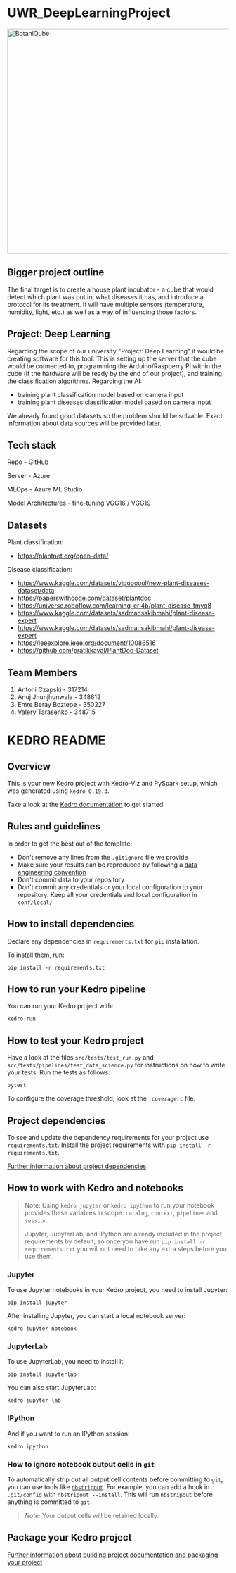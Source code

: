 # UWR_DeepLearningProject

<img src="https://github.com/berayboztepe/UWR_DeepLearningProject/assets/150927210/2d019d2f-8b69-4c5f-ae1a-a4adce8f3949" alt="BotaniQube" width="512" height="512">

## Bigger project outline

The final target is to create a house plant incubator - a cube that would detect which plant was put in, what diseases it has, and introduce a protocol for its treatment. It will have multiple sensors (temperature, humidity, light, etc.) as well as a way of influencing those factors.

## Project: Deep Learning

Regarding the scope of our university "Project: Deep Learning" it would be creating software for this tool. This is setting up the server that the cube would be connected to, programming the Arduino/Raspberry Pi within the cube (if the hardware will be ready by the end of our project), and training the classification algorithms. Regarding the AI:

- training plant classification model based on camera input
- training plant diseases classification model based on camera input

We already found good datasets so the problem should be solvable. Exact information about data sources will be provided later.

## Tech stack

Repo - GitHub

Server - Azure

MLOps - Azure ML Studio

Model Architectures - fine-tuning VGG16 / VGG19

## Datasets

Plant classification:
- https://plantnet.org/open-data/

Disease classification:
- https://www.kaggle.com/datasets/vipoooool/new-plant-diseases-dataset/data
- https://paperswithcode.com/dataset/plantdoc
- https://universe.roboflow.com/learning-eri4b/plant-disease-tmyq8
- https://www.kaggle.com/datasets/sadmansakibmahi/plant-disease-expert
- https://www.kaggle.com/datasets/sadmansakibmahi/plant-disease-expert
- https://ieeexplore.ieee.org/document/10086516
- https://github.com/pratikkayal/PlantDoc-Dataset


## Team Members

1. Antoni Czapski - 317214
2. Anuj Jhunjhunwala - 348612
3. Emre Beray Boztepe - 350227
4. Valery Tarasenko - 348715

# KEDRO README

## Overview

This is your new Kedro project with Kedro-Viz and PySpark setup, which was generated using `kedro 0.19.3`.

Take a look at the [Kedro documentation](https://docs.kedro.org) to get started.

## Rules and guidelines

In order to get the best out of the template:

* Don't remove any lines from the `.gitignore` file we provide
* Make sure your results can be reproduced by following a [data engineering convention](https://docs.kedro.org/en/stable/faq/faq.html#what-is-data-engineering-convention)
* Don't commit data to your repository
* Don't commit any credentials or your local configuration to your repository. Keep all your credentials and local configuration in `conf/local/`

## How to install dependencies

Declare any dependencies in `requirements.txt` for `pip` installation.

To install them, run:

```
pip install -r requirements.txt
```

## How to run your Kedro pipeline

You can run your Kedro project with:

```
kedro run
```

## How to test your Kedro project

Have a look at the files `src/tests/test_run.py` and `src/tests/pipelines/test_data_science.py` for instructions on how to write your tests. Run the tests as follows:

```
pytest
```

To configure the coverage threshold, look at the `.coveragerc` file.

## Project dependencies

To see and update the dependency requirements for your project use `requirements.txt`. Install the project requirements with `pip install -r requirements.txt`.

[Further information about project dependencies](https://docs.kedro.org/en/stable/kedro_project_setup/dependencies.html#project-specific-dependencies)

## How to work with Kedro and notebooks

> Note: Using `kedro jupyter` or `kedro ipython` to run your notebook provides these variables in scope: `catalog`, `context`, `pipelines` and `session`.
>
> Jupyter, JupyterLab, and IPython are already included in the project requirements by default, so once you have run `pip install -r requirements.txt` you will not need to take any extra steps before you use them.

### Jupyter
To use Jupyter notebooks in your Kedro project, you need to install Jupyter:

```
pip install jupyter
```

After installing Jupyter, you can start a local notebook server:

```
kedro jupyter notebook
```

### JupyterLab
To use JupyterLab, you need to install it:

```
pip install jupyterlab
```

You can also start JupyterLab:

```
kedro jupyter lab
```

### IPython
And if you want to run an IPython session:

```
kedro ipython
```

### How to ignore notebook output cells in `git`
To automatically strip out all output cell contents before committing to `git`, you can use tools like [`nbstripout`](https://github.com/kynan/nbstripout). For example, you can add a hook in `.git/config` with `nbstripout --install`. This will run `nbstripout` before anything is committed to `git`.

> *Note:* Your output cells will be retained locally.

## Package your Kedro project

[Further information about building project documentation and packaging your project](https://docs.kedro.org/en/stable/tutorial/package_a_project.html)




